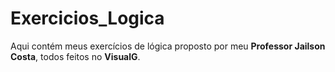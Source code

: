 # Exercicios_Logica
Aqui contém meus exercícios de lógica proposto por meu <b>Professor Jailson Costa</b>, todos feitos no <b>VisualG</b>.
